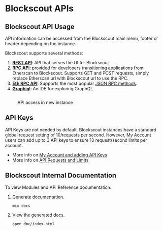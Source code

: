 # Blockscout APIs

## Blockscout API Usage

API information can be accessed from the Blockscout main menu, footer or header depending on the instance.

Blockscout supports several methods:

1. [**REST API**](rest/): API that serves the UI for Blockscout.
2. [**RPC API**](rpc/): provided for developers transitioning applications from Etherscan to Blockscout. Supports GET and POST requests, simply replace Etherscan url with Blockscout url to use the RPC.
3. [**Eth RPC API**](rpc/eth-rpc.md): Supports the most popular [JSON RPC methods](https://ethereum.github.io/execution-apis/api-documentation/).
4. [**Graphiql**](https://github.com/graphql/graphiql): An IDE for exploring GraphQL.

<figure><img src="../../.gitbook/assets/API-menu.png" alt=""><figcaption><p>API access in new instance</p></figcaption></figure>

## API Keys

API Keys are not needed by default. Blockscout instances have a standard global request setting of 10/requests per second. However, My Account users can add up to 3 API keys to ensure 10 request/second limits per account.

* More info on [My Account and adding API Keys](../../using-blockscout/my-account/api-keys.md)
* More info on [API Requests and Limits](requests-and-limits.md)

## Blockscout Internal Documentation

To view Modules and API Reference documentation:

1.  Generate documentation.

    `mix docs`
2.  View the generated docs.

    `open doc/index.html`

